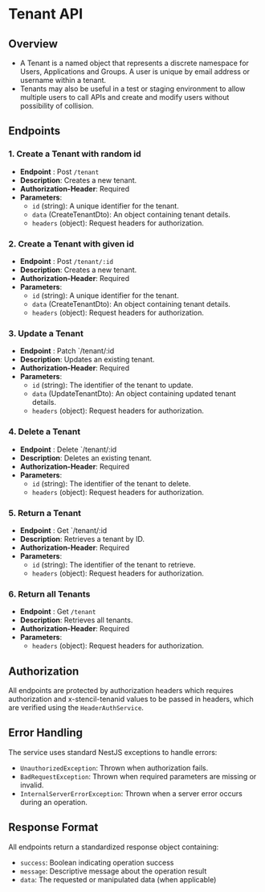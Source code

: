 # Tenant API

## Overview

- A Tenant is a named object that represents a discrete namespace for Users, Applications and Groups. A user is unique by email address or username within a tenant.
- Tenants may also be useful in a test or staging environment to allow multiple users to call APIs and create and modify users without possibility of collision.

## Endpoints

### 1. Create a Tenant with random id 
- **Endpoint** : Post `/tenant`
- **Description**: Creates a new tenant.
- **Authorization-Header**: Required
- **Parameters**:
    - `id` (string): A unique identifier for the tenant.
    - `data` (CreateTenantDto): An object containing tenant details.
    - `headers` (object): Request headers for authorization.

### 2. Create a Tenant with given id 
- **Endpoint** : Post `/tenant/:id`
- **Description**: Creates a new tenant.
- **Authorization-Header**: Required
- **Parameters**:
    - `id` (string): A unique identifier for the tenant.
    - `data` (CreateTenantDto): An object containing tenant details.
    - `headers` (object): Request headers for authorization.

### 3. Update a Tenant 
- **Endpoint** : Patch `/tenant/:id
- **Description**: Updates an existing tenant.
- **Authorization-Header**: Required
- **Parameters**:
    - `id` (string): The identifier of the tenant to update.
    - `data` (UpdateTenantDto): An object containing updated tenant details.
    - `headers` (object): Request headers for authorization.

### 4. Delete a Tenant 
- **Endpoint** : Delete `/tenant/:id
- **Description**: Deletes an existing tenant.
- **Authorization-Header**: Required
- **Parameters**:
    - `id` (string): The identifier of the tenant to delete.
    - `headers` (object): Request headers for authorization.

### 5. Return a Tenant 
- **Endpoint** : Get `/tenant/:id
- **Description**: Retrieves a tenant by ID.
- **Authorization-Header**: Required
- **Parameters**:
    - `id` (string): The identifier of the tenant to retrieve.
    - `headers` (object): Request headers for authorization.

### 6. Return all Tenants
- **Endpoint** : Get `/tenant`
- **Description**: Retrieves all tenants.
- **Authorization-Header**: Required
- **Parameters**:
    - `headers` (object): Request headers for authorization.


## Authorization
All endpoints are protected by authorization headers which requires authorization and x-stencil-tenanid values to be passed in headers, which are verified using the `HeaderAuthService`.

## Error Handling

The service uses standard NestJS exceptions to handle errors:
- `UnauthorizedException`: Thrown when authorization fails.
- `BadRequestException`: Thrown when required parameters are missing or invalid.
- `InternalServerErrorException`: Thrown when a server error occurs during an operation.

## Response Format
All endpoints return a standardized response object containing:
- `success`: Boolean indicating operation success
- `message`: Descriptive message about the operation result
- `data`: The requested or manipulated data (when applicable)
